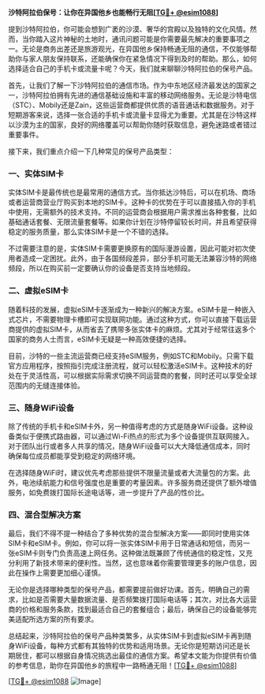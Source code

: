 **沙特阿拉伯保号：让你在异国他乡也能畅行无阻[[TG💪+ @esim1088](https://t.me/s/esim1088)]**

提到沙特阿拉伯，你可能会想到广袤的沙漠、奢华的宫殿以及独特的文化风情。然而，当你踏入这片神秘的土地时，通讯问题可能是你需要最先解决的重要事项之一。无论是商务出差还是旅游观光，在异国他乡保持畅通无阻的通信，不仅能够帮助你与家人朋友保持联系，还能确保你在紧急情况下得到及时的帮助。那么，如何选择适合自己的手机卡或流量卡呢？今天，我们就来聊聊沙特阿拉伯的保号产品。

首先，让我们了解一下沙特阿拉伯的通信市场。作为中东地区经济最发达的国家之一，沙特阿拉伯拥有先进的通信基础设施和丰富的移动网络服务。无论是沙特电信（STC）、Mobily还是Zain，这些运营商都提供优质的语音通话和数据服务。对于短期游客来说，选择一张合适的手机卡或流量卡显得尤为重要。尤其是在沙特这样以沙漠为主的国家，良好的网络覆盖可以帮助你随时获取信息，避免迷路或者错过重要事件。

接下来，我们重点介绍一下几种常见的保号产品类型：

### **一、实体SIM卡**

实体SIM卡是最传统也是最常用的通信方式。当你抵达沙特后，可以在机场、商场或者运营商营业厅购买到本地的SIM卡。这种卡的优势在于可以直接插入你的手机中使用，无需额外的技术支持。不同的运营商会根据用户需求推出各种套餐，比如基础通话套餐、无限流量套餐等。如果你计划在沙特停留较长时间，并且希望获得稳定的服务质量，那么实体SIM卡是一个不错的选择。

不过需要注意的是，实体SIM卡需要更换原有的国际漫游设置，因此可能对初次使用者造成一定困扰。此外，由于各国频段差异，部分手机可能无法兼容沙特的网络频段，所以在购买前一定要确认你的设备是否支持当地频段。

### **二、虚拟eSIM卡**

随着科技的发展，虚拟eSIM卡逐渐成为一种新兴的解决方案。eSIM卡是一种嵌入式芯片，不需要物理卡槽即可实现联网功能。通过这种方式，你可以直接下载运营商提供的虚拟SIM卡，从而省去了携带多张实体卡的麻烦。尤其对于经常往返多个国家的商务人士而言，eSIM卡无疑是一种高效便捷的选择。

目前，沙特的一些主流运营商已经支持eSIM服务，例如STC和Mobily。只需下载官方应用程序，按照指引完成注册流程，就可以轻松激活eSIM卡。这种技术的好处在于灵活性高，可以根据实际需求切换不同运营商的套餐，同时还可以享受全球范围内的无缝连接体验。

### **三、随身WiFi设备**

除了传统的手机卡和eSIM卡外，另一种值得考虑的方式是随身WiFi设备。这种设备类似于便携式路由器，可以通过Wi-Fi热点的形式为多个设备提供互联网接入。对于团队出行或者多人共享的情况，随身WiFi设备可以大大降低通信成本，同时确保每位成员都能享受到稳定的网络环境。

在选择随身WiFi时，建议优先考虑那些提供不限量流量或者大流量包的方案。此外，电池续航能力和信号强度也是重要的考量因素。许多服务商还提供了额外增值服务，如免费拨打国际长途电话等，进一步提升了产品的性价比。

### **四、混合型解决方案**

最后，我们不得不提一种结合了多种优势的混合型解决方案——即同时使用实体SIM卡和eSIM卡。例如，你可以将一张实体SIM卡用于日常通话和短信，而另一张eSIM卡则专门负责高速上网任务。这种做法既兼顾了传统通信的稳定性，又充分利用了新技术带来的便利性。当然，这也意味着你需要管理更多的账户信息，因此在操作上需要更加细心谨慎。

无论你是选择哪种类型的保号产品，都需要提前做好功课。首先，明确自己的需求，比如是否需要大量数据流量、是否频繁拨打国际电话等；其次，对比各大运营商的价格和服务条款，找到最适合自己的套餐组合；最后，确保自己的设备能够完美适配所选方案的所有要求。

总结起来，沙特阿拉伯的保号产品种类繁多，从实体SIM卡到虚拟eSIM卡再到随身WiFi设备，每种方式都有其独特的优势和适用场景。无论你是短期访问还是长期居住，都可以根据自身情况挑选出最佳的通信方案。希望本文能为你提供有价值的参考信息，助你在异国他乡的旅程中一路畅通无阻！[[TG💪+ @esim1088](https://t.me/s/esim1088)]

[[TG💪+ @esim1088](https://t.me/s/esim1088) ![Image](https://i.postimg.cc/4NQfJmqS/Snipaste-2025-05-13-00-14-12.png)]
